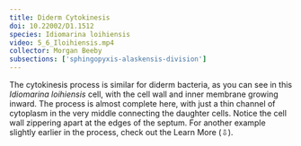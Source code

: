 ```yaml
---
title: Diderm Cytokinesis
doi: 10.22002/D1.1512
species: Idiomarina loihiensis
video: 5_6_Iloihiensis.mp4
collector: Morgan Beeby
subsections: ['sphingopyxis-alaskensis-division']
---
```


The cytokinesis process is similar for diderm bacteria, as you can see in this *Idiomarina loihiensis* cell, with the cell wall and inner membrane growing inward. The process is almost complete here, with just a thin channel of cytoplasm in the very middle connecting the daughter cells. Notice the cell wall zippering apart at the edges of the septum. For another example slightly earlier in the process, check out the Learn More (⇩).

